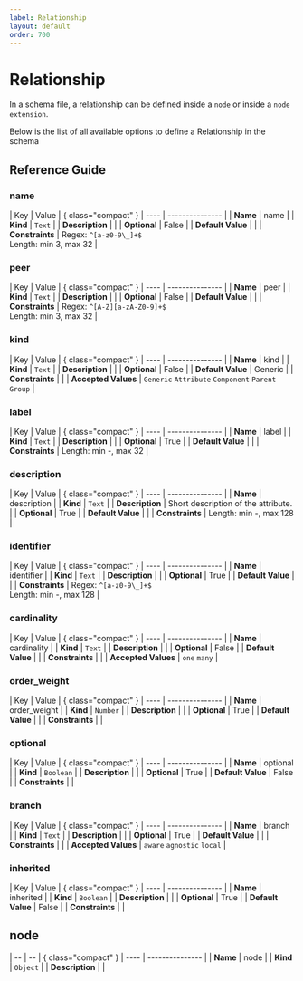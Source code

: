 ```yaml
---
label: Relationship
layout: default
order: 700
---
```



# Relationship

In a schema file, a relationship can be defined inside a `node` or inside a `node extension`.

Below is the list of all available options to define a Relationship in the schema

## Reference Guide
### name

| Key | Value | { class="compact" }
| ---- | --------------- |
| **Name** | name |
| **Kind** | `Text` |
| **Description** |  |
| **Optional** | False |
| **Default Value** |  |
| **Constraints** |  Regex: `^[a-z0-9\_]+$`<br> Length: min 3, max 32 |


### peer

| Key | Value | { class="compact" }
| ---- | --------------- |
| **Name** | peer |
| **Kind** | `Text` |
| **Description** |  |
| **Optional** | False |
| **Default Value** |  |
| **Constraints** |  Regex: `^[A-Z][a-zA-Z0-9]+$`<br> Length: min 3, max 32 |


### kind

| Key | Value | { class="compact" }
| ---- | --------------- |
| **Name** | kind |
| **Kind** | `Text` |
| **Description** |  |
| **Optional** | False |
| **Default Value** | Generic |
| **Constraints** |  |
| **Accepted Values** | `Generic` `Attribute` `Component` `Parent` `Group`  |

### label

| Key | Value | { class="compact" }
| ---- | --------------- |
| **Name** | label |
| **Kind** | `Text` |
| **Description** |  |
| **Optional** | True |
| **Default Value** |  |
| **Constraints** |  Length: min -, max 32 |


### description

| Key | Value | { class="compact" }
| ---- | --------------- |
| **Name** | description |
| **Kind** | `Text` |
| **Description** | Short description of the attribute. |
| **Optional** | True |
| **Default Value** |  |
| **Constraints** |  Length: min -, max 128 |


### identifier

| Key | Value | { class="compact" }
| ---- | --------------- |
| **Name** | identifier |
| **Kind** | `Text` |
| **Description** |  |
| **Optional** | True |
| **Default Value** |  |
| **Constraints** |  Regex: `^[a-z0-9\_]+$`<br> Length: min -, max 128 |


### cardinality

| Key | Value | { class="compact" }
| ---- | --------------- |
| **Name** | cardinality |
| **Kind** | `Text` |
| **Description** |  |
| **Optional** | False |
| **Default Value** |  |
| **Constraints** |  |
| **Accepted Values** | `one` `many`  |

### order_weight

| Key | Value | { class="compact" }
| ---- | --------------- |
| **Name** | order_weight |
| **Kind** | `Number` |
| **Description** |  |
| **Optional** | True |
| **Default Value** |  |
| **Constraints** |  |


### optional

| Key | Value | { class="compact" }
| ---- | --------------- |
| **Name** | optional |
| **Kind** | `Boolean` |
| **Description** |  |
| **Optional** | True |
| **Default Value** | False |
| **Constraints** |  |


### branch

| Key | Value | { class="compact" }
| ---- | --------------- |
| **Name** | branch |
| **Kind** | `Text` |
| **Description** |  |
| **Optional** | True |
| **Default Value** |  |
| **Constraints** |  |
| **Accepted Values** | `aware` `agnostic` `local`  |

### inherited

| Key | Value | { class="compact" }
| ---- | --------------- |
| **Name** | inherited |
| **Kind** | `Boolean` |
| **Description** |  |
| **Optional** | True |
| **Default Value** | False |
| **Constraints** |  |



## node

| -- | -- | { class="compact" }
| ---- | --------------- |
| **Name** | node |
| **Kind** | `Object` |
| **Description** |  |

